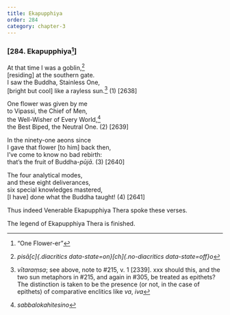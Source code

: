 ```yaml
---
title: Ekapupphiya
order: 284
category: chapter-3
---
```


### \[284. Ekapupphiya[^1]\]

At that time I was a goblin,[^2]  
\[residing\] at the southern gate.  
I saw the Buddha, Stainless One,  
\[bright but cool\] like a rayless sun.[^3] (1) \[2638\]

One flower was given by me  
to Vipassi, the Chief of Men,  
the Well-Wisher of Every World,[^4]  
the Best Biped, the Neutral One. (2) \[2639\]

In the ninety-one aeons since  
I gave that flower \[to him\] back then,  
I’ve come to know no bad rebirth:  
that’s the fruit of Buddha-*pūjā*. (3) \[2640\]

The four analytical modes,  
and these eight deliverances,  
six special knowledges mastered,  
\[I have\] done what the Buddha taught! (4) \[2641\]

Thus indeed Venerable Ekapupphiya Thera spoke these verses.

The legend of Ekapupphiya Thera is finished.

[^1]: “One Flower-er”

[^2]: *pisā[c]{.diacritics data-state=on}[ch]{.no-diacritics data-state=off}o*

[^3]: *vītaraṃsa*; see above, note to \#215, v. 1 \[2339\]. xxx should this, and the two sun metaphors in \#215, and again in \#305, be treated as epithets? The distinction is taken to be the presence (or not, in the case of epithets) of comparative enclitics like *va*, *iva*

[^4]: *sabbalokahitesino*
